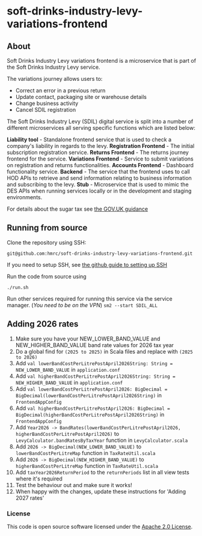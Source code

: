 
# soft-drinks-industry-levy-variations-frontend

## About
Soft Drinks Industry Levy variations frontend is a microservice that is part of the Soft Drinks Industry Levy service.

The variations journey allows users to:
- Correct an error in a previous return
- Update contact, packaging site or warehouse details
- Change business activity
- Cancel SDIL registration


The Soft Drinks Industry Levy (SDIL) digital service is split into a number of different microservices all serving specific functions which are listed below:

**Liability tool** - Standalone frontend service that is used to check a company's liability in regards to the levy.
**Registration Frontend** - The initial subscription registration service.
**Returns Frontend** - The returns journey frontend for the service.
**Variations Frontend** - Service to submit variations on registration and returns functionalities.
**Accounts Frontend** - Dashboard functionality service.
**Backend** - The service that the frontend uses to call HOD APIs to retrieve and send information relating to business information and subscribing to the levy.
**Stub** - Microservice that is used to mimic the DES APIs when running services locally or in the development and staging environments.

For details about the sugar tax see [the GOV.UK guidance](https://www.gov.uk/guidance/soft-drinks-industry-levy)

## Running from source
Clone the repository using SSH:

`git@github.com:hmrc/soft-drinks-industry-levy-variations-frontend.git`

If you need to setup SSH, see [the github guide to setting up SSH](https://help.github.com/articles/adding-a-new-ssh-key-to-your-github-account/)

Run the code from source using

`./run.sh`

Run other services required for running this service via the service manager. (*You need to be on the VPN*)
`sm2 --start SDIL_ALL`

## Adding 2026 rates

1. Make sure you have your NEW_LOWER_BAND_VALUE and NEW_HIGHER_BAND_VALUE band rate values for 2026 tax year
2. Do a global find for `(2025 to 2025)` in Scala files and replace with `(2025 to 2026)`
3. Add `val lowerBandCostPerLitrePostApril2026String: String = NEW_LOWER_BAND_VALUE` in `application.conf`
4. Add `val higherBandCostPerLitrePostApril2026String: String = NEW_HIGHER_BAND_VALUE` in `application.conf`
5. Add `val lowerBandCostPerLitrePostApril2026: BigDecimal = BigDecimal(lowerBandCostPerLitrePostApril2026String)` in `FrontendAppConfig`
6. Add `val higherBandCostPerLitrePostApril2026: BigDecimal = BigDecimal(higherBandCostPerLitrePostApril2026String)` in `FrontendAppConfig`
7. Add `Year2026 -> BandRates(lowerBandCostPerLitrePostApril2026, higherBandCostPerLitrePostApril2026)` to `LevyCalculator.bandRatesByTaxYear` function in `LevyCalculator.scala`
8. Add `2026 -> BigDecimal(NEW_LOWER_BAND_VALUE)` to `lowerBandCostPerLitreMap` function in `TaxRateUtil.scala`
9. Add `2026 -> BigDecimal(NEW_HIGHER_BAND_VALUE)` to `higherBandCostPerLitreMap` function in `TaxRateUtil.scala`
10. Add `taxYear2026ReturnPeriod` to the `returnPeriods` list in all view tests where it's required
11. Test the behaviour out and make sure it works!
12. When happy with the changes, update these instructions for 'Adding 2027 rates'

### License

This code is open source software licensed under the [Apache 2.0 License]("http://www.apache.org/licenses/LICENSE-2.0.html").